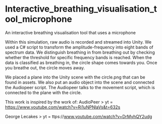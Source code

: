 # Interactive_breathing_visualisation_tool_microphone
 An interactive breathing visualisation tool that uses a microphone
 
Within this simulation, raw audio is recorded and streamed into Unity. We used a C# script to transform the amplitude-frequency into eight bands of spectrum data. 
We distinguish breathing in from breathing out by checking whether the threshold for specific frequency bands is reached. When the data is classified as breathing in, the circle shape comes towards you. Once you breathe out, the circle moves away. 

We placed a plane into the Unity scene with the circle.png that can be found in assets. We also put an audio object into the scene and connected the Audiopeer script. The Audiopeer talks to the movement script, which is connected to the plane with the circle. 


This work is inspired by the work of: 
AudioPeer > yt = https://www.youtube.com/watch?v=Ri1uNPNlaVs&t=632s

George Lecakes > yt = ttps://www.youtube.com/watch?v=DrMyhQY2udg

